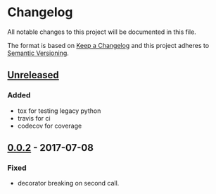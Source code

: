 # Changelog
All notable changes to this project will be documented in this file.

The format is based on [Keep a Changelog](http://keepachangelog.com/en/1.0.0/)
and this project adheres to [Semantic Versioning](http://semver.org/spec/v2.0.0.html).

## [Unreleased]
### Added
- tox for testing legacy python
- travis for ci 
- codecov for coverage

## [0.0.2] - 2017-07-08
### Fixed
- decorator breaking on second call.

[Unreleased]: https://github.com/nicwest/notsouid/compare/0.0.2...HEAD
[0.0.2]: https://github.com/nicwest/notsouid/compare/0.0.1...0.0.2
